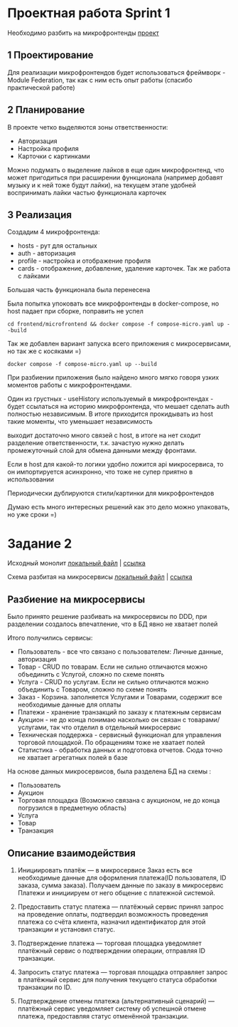 # Проектная работа Sprint 1

Необходимо разбить на микрофронтенды [проект](https://github.com/Yandex-Practicum/architecture-sprint-1)

## 1 Проектирование

Для реализации микрофронтендов будет использоваться фреймворк - Module Federation, так как с ним есть опыт работы (спасибо практической работе)

## 2 Планирование

В проекте четко выделяются зоны ответственности:
- Авторизация
- Настройка профиля
- Карточки с картинками

Можно подумать о выделение лайков в еще один микрофронтенд, что может пригодиться при расширении функционала (например добавят музыку и к ней тоже будут лайки), на текущем этапе удобней воспринимать лайки частью функционала карточек

## 3 Реализация

Создадим 4 микрофронтенда:
- hosts - рут для остальных
- auth - авторизация
- profile - настройка и отображение профиля
- cards - отображение, добавление, удаление карточек. Так же работа с лайками

Большая часть функционала была перенесена

Была попытка упоковать все микрофронтенды в docker-compose, но host падает при сборке, поправить не успел

``cd frontend/microfrontend && docker compose -f compose-micro.yaml up --build``

Так же добавлен вариант запуска всего приложения с микросервисами, но так же с косяками =)

``docker compose -f compose-micro.yaml up --build``

При разбиении приложения было найдено много мягко говоря узких моментов работы с микрофронтендами.

Один из грустных - useHistory используемый в микрофронтендах - будет ссылаться на историю микрофронтенда, что мешает сделать auth полностью независимым. В итоге приходится прокидывать из host такие моменты, что уменьшает независимость

выходит достаточно много связей с host, в итоге на нет сходит разделение ответственности, т.к. зачастую нужно делать промежуточный слой для обмена данными между фронтами.

Если в host для какой-то логики удобно ложится api микросервиса, то он импортируется асинхронно, что тоже не супер приятно в использовании

Периодически дублируются стили/картинки для микрофронтендов

Думаю есть много интересных решений как это дело можно упаковать, но уже сроки =)

# Задание 2

Исходный монолит [локальный файл](task2/arch_template_task2.drawio) | [ссылка](https://drive.google.com/file/d/1X3yoxzmdSeoykihRmb3s-XQEPvO8qThU/view?usp=sharing)

Схема разбитая на микросервисы [локальный файл](task2/arch_template_task2_micro.drawio) | [ссылка](https://drive.google.com/file/d/1BQol45_psp9o5crQXGzzFFMA4ZkvG7rf/view?usp=sharing)

## Разбиение на микросервисы

Было принято решение разбивать на микросервисы по DDD, при разделении создалось впечатление, что в БД явно не хватает полей

Итого получились сервисы:

- Пользователь - все что связано с пользователем: Личные данные, авторизация
- Товар - CRUD по товарам. Если не сильно отличаются можно объединить с Услугой, сложно по схеме понять
- Услуга - CRUD по услугам. Если не сильно отличаются можно объединить с Товаром, сложно по схеме понять
- Заказ - Корзина. заполняется Услугами и Товарами, содержит все необходимые данные для оплаты
- Платежи - хранение транзакций по заказу к платежным сервисам
- Аукцион - не до конца понимаю насколько он связан с товарами/услугами, так что отделил в отдельный микросервис
- Техническая поддержка - сервисный функционал для управления торговой площадкой. По обращениям тоже не хватает полей
- Статистика - обработка данных и подготовка отчетов. Сюда точно не хватает агрегатных полей в базе

На основе данных микросервисов, была разделена БД на схемы :
- Пользователь
- Аукцион
- Торговая площадка (Возможно связана с аукционом, не до конца погрузился в предметную область)
- Услуга
- Товар
- Транзакция

## Описание взаимодействия

1. Инициировать платёж — в микросервисе Заказ есть все необходимые данные для оформления платежа(ID пользователя, ID заказа, сумма заказа). Получаем данные по заказу в микросервис Платежи и инициируем от него общение с платежной системой.

2. Предоставить статус платежа — платёжный сервис принял запрос на проведение оплаты, подтвердил возможность проведения платежа со счёта клиента, назначил идентификатор для этой транзакции и установил статус.

3. Подтверждение платежа — торговая площадка уведомляет платёжный сервис о подтверждении операции, отправляя ID транзакции.

4. Запросить статус платежа — торговая площадка отправляет запрос в платёжный сервис для получения текущего статуса обработки транзакции по ID.

5. Подтверждение отмены платежа (альтернативный сценарий) — платёжный сервис уведомляет систему об успешной отмене платежа, предоставляя статус отменённой транзакции.